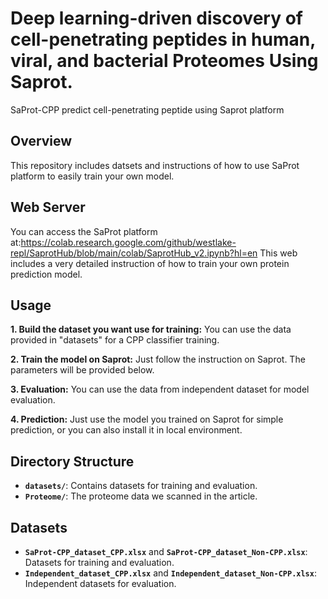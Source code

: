 # Deep learning-driven discovery of cell-penetrating peptides in human, viral, and bacterial Proteomes Using Saprot.
SaProt-CPP predict cell-penetrating peptide using Saprot platform
## Overview
This repository includes datsets and instructions of how to use SaProt platform to easily train your own model.

## Web Server
You can access the SaProt platform at:https://colab.research.google.com/github/westlake-repl/SaprotHub/blob/main/colab/SaprotHub_v2.ipynb?hl=en
This web includes a very detailed instruction of how to train your own protein prediction model.

## Usage
**1. Build the dataset you want use for training:** You can use the data provided in "datasets" for a CPP classifier training.

**2. Train the model on Saprot:** Just follow the instruction on Saprot. The parameters will be provided below.

**3. Evaluation:** You can use the data from independent dataset for model evaluation.

**4. Prediction:** Just use the model you trained on Saprot for simple prediction, or you can also install it in local environment.

## Directory Structure
- **`datasets/`**: Contains datasets for training and evaluation.
- **`Proteome/`**: The proteome data we scanned in the article.

## Datasets
- **`SaProt-CPP_dataset_CPP.xlsx`** and **`SaProt-CPP_dataset_Non-CPP.xlsx`**: Datasets for training and evaluation.
- **`Independent_dataset_CPP.xlsx`** and **`Independent_dataset_Non-CPP.xlsx`**: Independent datasets for evaluation.

